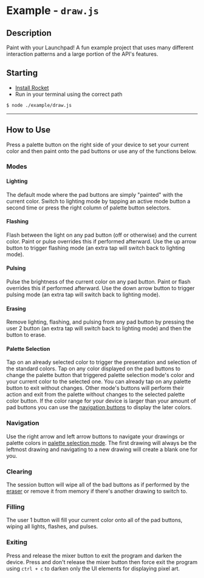 # Example - `draw.js`
## Description
Paint with your Launchpad! A fun example project that uses many different interaction patterns and a large portion of the API's features.


## Starting
- [Install Rocket](../installation.md)
- Run in your terminal using the correct path
```bash
$ node ./example/draw.js
```


---


## How to Use
Press a palette button on the right side of your device to set your current color and then paint onto the pad buttons or use any of the functions below.


### Modes
#### Lighting
The default mode where the pad buttons are simply "painted" with the current color. Switch to lighting mode by tapping an active mode button a second time or press the right column of palette button selectors.

#### Flashing
Flash between the light on any pad button (off or otherwise) and the current color. Paint or pulse overrides this if performed afterward. Use the up arrow button to trigger flashing mode (an extra tap will switch back to lighting mode).

#### Pulsing
Pulse the brightness of the current color on any pad button. Paint or flash overrides this if performed afterward. Use the down arrow button to trigger pulsing mode (an extra tap will switch back to lighting mode).

#### Erasing
Remove lighting, flashing, and pulsing from any pad button by pressing the user 2 button (an extra tap will switch back to lighting mode) and then the button to erase.

#### Palette Selection
Tap on an already selected color to trigger the presentation and selection of the standard colors. Tap on any color displayed on the pad buttons to change the palette button that triggered palette selection mode's color and your current color to the selected one. You can already tap on any palette button to exit without changes. Other mode's buttons will perform their action and exit from the palette without changes to the selected palette color button. If the color range for your device is larger than your amount of pad buttons you can use the [navigation buttons](#navigation) to display the later colors.


### Navigation
Use the right arrow and left arrow buttons to navigate your drawings or palette colors in [palette selection mode](#palette-selection). The first drawing will always be the leftmost drawing and navigating to a new drawing will create a blank one for you.


### Clearing
The session button will wipe all of the bad buttons as if performed by the [eraser](#erasing) or remove it from memory if there's another drawing to switch to.


### Filling
The user 1 button will fill your current color onto all of the pad buttons, wiping all lights, flashes, and pulses.


### Exiting
Press and release the mixer button to exit the program and darken the device. Press and don't release the mixer button then force exit the program using `ctrl + c` to darken only the UI elements for displaying pixel art.
